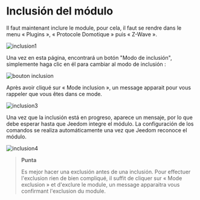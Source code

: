 # Inclusión del módulo

Il faut maintenant inclure le module, pour cela, il faut se rendre dans le menu « Plugins », « Protocole Domotique » puis « Z-Wave ».

![inclusion1](images/plugin/inclusion1.jpg)

Una vez en esta página, encontrará un botón "Modo de inclusión", simplemente haga clic en él para cambiar al modo de inclusión :

![bouton inclusion](images/plugin/bouton_inclusion.jpg)

Après avoir cliqué sur « Mode inclusion », un message apparait pour vous rappeler que vous êtes dans ce mode.

![inclusion3](images/plugin/inclusion3.jpg)

Una vez que la inclusión está en progreso, aparece un mensaje, por lo que debe esperar hasta que Jeedom integre el módulo. La configuración de los comandos se realiza automáticamente una vez que Jeedom reconoce el módulo.

![inclusion4](images/plugin/inclusion4.jpg)

> **Punta**
>
> Es mejor hacer una exclusión antes de una inclusión. Pour effectuer l'exclusion rien de bien compliqué, il suffit de cliquer sur « Mode exclusion » et d'exclure le module, un message apparaitra vous confirmant l'exclusion du module.

